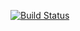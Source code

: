 [![Build Status](https://travis-ci.com/LimaRL/rits-theme.svg?branch=master)](https://travis-ci.com/LimaRL/rits-theme)
